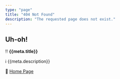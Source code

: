 ```yaml
---
type: "page"
title: "404 Not Found"
description: "The requested page does not exist."
---
```


## Uh-oh!

:bangbang: **{{meta.title}}**

:information_source: {{meta.description}}

:door: [Home Page](/)
